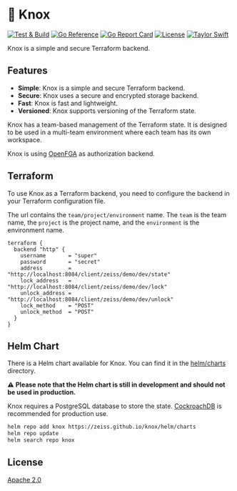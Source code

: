 # 🔨 Knox

[![Test & Build](https://github.com/zeiss/knox/actions/workflows/main.yml/badge.svg)](https://github.com/zeiss/knox/actions/workflows/main.yml)
[![Go Reference](https://pkg.go.dev/badge/github.com/zeiss/knox.svg)](https://pkg.go.dev/github.com/zeiss/knox)
[![Go Report Card](https://goreportcard.com/badge/github.com/zeiss/knox)](https://goreportcard.com/report/github.com/zeiss/knox)
[![License](https://img.shields.io/badge/License-Apache%202.0-blue.svg)](https://opensource.org/licenses/Apache-2.0)
[![Taylor Swift](https://img.shields.io/badge/secured%20by-taylor%20swift-brightgreen.svg)](https://twitter.com/SwiftOnSecurity)

Knox is a simple and secure Terraform backend.

## Features

- **Simple**: Knox is a simple and secure Terraform backend.
- **Secure**: Knox uses a secure and encrypted storage backend.
- **Fast**: Knox is fast and lightweight.
- **Versioned**: Knox supports versioning of the Terraform state.

Knox has a team-based management of the Terraform state. It is designed to be used in a multi-team environment where each team has its own workspace.

Knox is using [OpenFGA](https://openfga.dev/) as authorization backend.

## Terraform

To use Knox as a Terraform backend, you need to configure the backend in your Terraform configuration file.

The url contains the `team/project/environment` name. The `team` is the team name, the `project` is the project name, and the `environment` is the environment name.

```hcl
terraform {
  backend "http" {
    username       = "super"
    password       = "secret"
    address        = "http://localhost:8084/client/zeiss/demo/dev/state"
    lock_address   = "http://localhost:8084/client/zeiss/demo/dev/lock"
    unlock_address = "http://localhost:8084/client/zeiss/demo/dev/unlock"
    lock_method    = "POST"
    unlock_method  = "POST"
  }
}
```

## Helm Chart

There is a Helm chart available for Knox. You can find it in the [helm/charts](/helm/charts) directory.

:warning: **Please note that the Helm chart is still in development and should not be used in production.**

Knox requires a PostgreSQL database to store the state. [CockroachDB](https://www.cockroachlabs.com/) is recommended for production use.

```bash
helm repo add knox https://zeiss.github.io/knox/helm/charts
helm repo update
helm search repo knox
```

## License

[Apache 2.0](/LICENSE)
